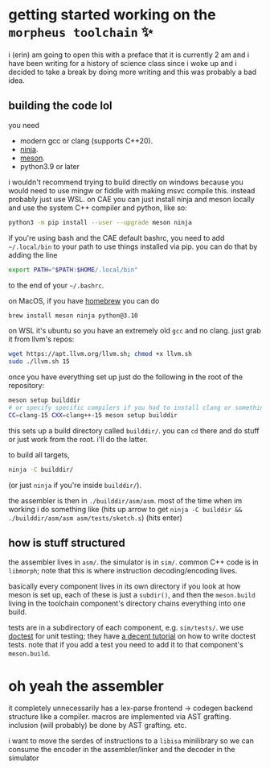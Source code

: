 # getting started working on the `morpheus toolchain` ✨
i (erin) am going to open this with a preface that it is currently 2 am and i have been writing for a history of science class since i woke up and i decided to take a break by doing more writing and this was probably a bad idea.

## building the code lol
you need
- modern gcc or clang (supports C++20).
- [ninja](https://ninja-build.org/).
- [meson](https://mesonbuild.com).
- python3.9 or later

i wouldn't recommend trying to build directly on windows because you would need to use mingw or fiddle with making msvc compile this. instead probably just use WSL. on CAE you can just install ninja and meson locally and use the system C++ compiler and python, like so:
```sh
python3 -m pip install --user --upgrade meson ninja
```
if you're using bash and the CAE default bashrc, you need to add `~/.local/bin` to your path to use things installed via pip. you can do that by adding the line
```bash
export PATH="$PATH:$HOME/.local/bin"
```
to the end of your `~/.bashrc`.

on MacOS, if you have [homebrew](https://brew.sh) you can do
```sh
brew install meson ninja python@3.10
```

on WSL it's ubuntu so you have an extremely old `gcc` and no clang. just grab it from llvm's repos:
```sh
wget https://apt.llvm.org/llvm.sh; chmod +x llvm.sh
sudo ./llvm.sh 15
```

once you have everything set up just do the following in the root of the repository:
```sh
meson setup builddir
# or specify specific compilers if you had to install clang or something
CC=clang-15 CXX=clang++-15 meson setup builddir
```
this sets up a build directory called `builddir/`. you can `cd` there and do stuff or just work from the root. i'll do the latter.

to build all targets,
```sh
ninja -C builddir/
```
(or just `ninja` if you're inside `builddir/`).

the assembler is then in `./builddir/asm/asm`. most of the time when im working i do something like (hits up arrow to get `ninja -C builddir && ./builddir/asm/asm asm/tests/sketch.s`) (hits enter)

## how is stuff structured
the assembler lives in `asm/`. the simulator is in `sim/`. common C++ code is in `libmorph`; note that this is where instruction decoding/encoding lives.

basically every component lives in its own directory if you look at how meson is set up, each of these is just a `subdir()`, and then the `meson.build` living in the toolchain component's directory chains everything into one build.

tests are in a subdirectory of each component, e.g. `sim/tests/`. we use [doctest](https://github.com/doctest/doctest) for unit testing; they have [a decent tutorial](https://github.com/doctest/doctest/blob/master/doc/markdown/tutorial.md) on how to write doctest tests. note that if you add a test you need to add it to that component's `meson.build`.

# oh yeah the assembler
it completely unnecessarily has a lex-parse frontend → codegen backend structure like a compiler. macros are implemented via AST grafting. inclusion (will probably) be done by AST grafting. etc.

i want to move the serdes of instructions to a `libisa` minilibrary so we can consume the encoder in the assembler/linker and the decoder in the simulator
